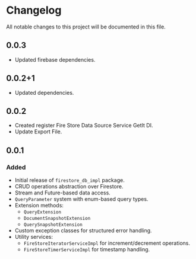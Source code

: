 # Changelog

All notable changes to this project will be documented in this file.

## 0.0.3
- Updated firebase dependencies.

## 0.0.2+1
- Updated dependencies.

## 0.0.2
- Created register Fire Store Data Source Service GetIt DI.
- Update Export File.

## 0.0.1
### Added
- Initial release of `firestore_db_impl` package.
- CRUD operations abstraction over Firestore.
- Stream and Future-based data access.
- `QueryParameter` system with enum-based query types.
- Extension methods:
    - `QueryExtension`
    - `DocumentSnapshotExtension`
    - `QuerySnapshotExtension`
- Custom exception classes for structured error handling.
- Utility services:
    - `FireStoreIteratorServiceImpl` for increment/decrement operations.
    - `FireStoreTimerServiceImpl` for timestamp handling.
